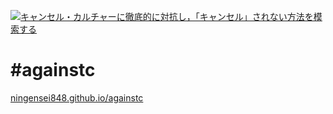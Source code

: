 [![キャンセル・カルチャーに徹底的に対抗し，「キャンセル」されない方法を模索する](https://custom-og-image-generator.vercel.app/api/%E3%82%AD%E3%83%A3%E3%83%B3%E3%82%BB%E3%83%AB%E3%83%BB%E3%82%AB%E3%83%AB%E3%83%81%E3%83%A3%E3%83%BC%E3%81%AB%E5%BE%B9%E5%BA%95%E7%9A%84%E3%81%AB%E5%AF%BE%E6%8A%97%E3%81%97%EF%BC%8C%E3%80%8C%E3%82%AD%E3%83%A3%E3%83%B3%E3%82%BB%E3%83%AB%E3%80%8D%E3%81%95%E3%82%8C%E3%81%AA%E3%81%84%E6%96%B9%E6%B3%95%E3%82%92%E6%A8%A1%E7%B4%A2%E3%81%99%E3%82%8B.png?theme=dark&copyright=%23againstc+%2F+Kubokawa+Takara&logo=https%3A%2F%2Fopen-letters.vercel.app%2Fimg%2Flogo.png&avater=https%3A%2F%2Fpbs.twimg.com%2Fprofile_images%2F763543133724352513%2Fr6RlBYDo_400x400.jpg&author=Kiai&aka=%40Ningensei848&site=%23againstc&tags=againstc&tags=cancel-culture)](https://ningensei848.github.io/againstc)

# #againstc

[ningensei848.github.io/againstc](https://ningensei848.github.io/againstc)
